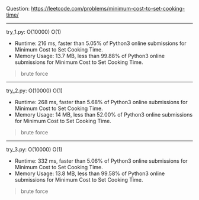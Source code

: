 Question: https://leetcode.com/problems/minimum-cost-to-set-cooking-time/

---

try_1.py: O(10000) O(1)

* Runtime: 216 ms, faster than 5.05% of Python3 online submissions for Minimum Cost to Set Cooking Time.
* Memory Usage: 13.7 MB, less than 99.88% of Python3 online submissions for Minimum Cost to Set Cooking Time.

> brute force

---

try_2.py: O(10000) O(1)

* Runtime: 268 ms, faster than 5.68% of Python3 online submissions for Minimum Cost to Set Cooking Time.
* Memory Usage: 14 MB, less than 52.00% of Python3 online submissions for Minimum Cost to Set Cooking Time.

> brute force

---

try_3.py: O(10000) O(1)

* Runtime: 332 ms, faster than 5.06% of Python3 online submissions for Minimum Cost to Set Cooking Time.
* Memory Usage: 13.8 MB, less than 99.58% of Python3 online submissions for Minimum Cost to Set Cooking Time.

> brute force
